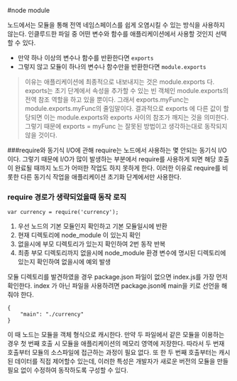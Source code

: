 #node module

노드에서는 모듈을 통해 전역 네임스페이스를 쉽게 오염시킬 수 있는 방식을 사용하지 않는다. 인클루드한 파일 중 어떤 변수와 함수를 애플리케이션에서 사용할 것인지 선택할 수 있다.
* 만약 하나 이상의 변수나 함수를 반환한다면 `exports` 
* 그렇지 않고 모듈이 하나의 변수나 함수만을 반환한다면 `module.exports`

> 이유는 애플리케이션에 최종적으로 내보내지는 것은 module.exports 다. exports는 초기 단계에서 속성을 추가할 수 있는 빈 객체인 module.exports의 전역 참조 역할을 하고 있을 뿐이다. 그래서 exports.myFunc는 module.exports.myFunc의 줄임말이다. 결과적으로 exports 에 다른 값이 할당되면 이는 module.exports와 exports 사이의 참조가 깨지는 것을 의미한다. 그렇기 때문에 exports = myFunc 는 잘못된 방법이고 생각하는대로 동작되지 않을 것이다.

###require와 동기식 I/O에 관해
require는 노드에서 사용하는 몇 안되는 동기식 I/O이다. 그렇기 때문에 I/O가 많이 발생하는 부분에서 require를 사용하게 되면 해당 호출이 완료될 때까지 노드가 어떠한 작업도 하지 못하게 한다. 이러한 이유로 require를 비롯한 다른 동기식 작업을 애플리케이션 초기화 단계에서만 사용한다.

### require 경로가 생략되었을때 동작 로직

    var currency = require('currency');
	
1. 우선 노드의 기본 모듈인지 확인하고 기본 모듈일시에 반환
2. 현재 디렉토리에 node_module 이 있는지 확인
3. 없을시에 부모 디렉토리가 있는지 확인하여 2번 동작 반복
4. 최종 부모 디렉토리까지 없을시에 node_module 환경 변수에 명시된 디렉토리에 있는지 확인하여 없을시에 예외 발생

모듈 디렉토리를 발견하였을 경우 package.json 파일이 없으면 index.js를 가장 먼저 확인한다. index 가 아닌 파일을 사용하려면 package.json에 main을 키로 선언을 해줘야 한다.

	{
    	"main": "./currency"
    }
    
이 때 노드는 모듈을 객체 형식으로 캐시한다. 만약 두 파일에서 같은 모듈을 이용하는 경우 첫 번째 호출 시 모듈을 애플리케이션의 메모리 영역에 저장한다. 따라서 두 번재 호출부터 모듈의 소스파일에 접근하는 과정이 필요 없다. 또 한 두 번째 호출부터는 캐시된 데이터를 직접 제어할수 있는데, 이러한 특성은 개발자가 새로운 버전의 모듈을 만들 필요 없이 수정하여 동작하도록 구성할 수 있다.